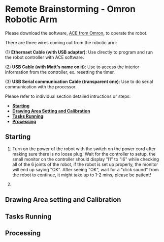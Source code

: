# Remote Brainstorming - Omron Robotic Arm

Please download the software, [ACE from Omron](https://automation.omron.com/en/us/forms/ace-robot-software-download-request-form), to operate the robot.

There are three wires coming out from the robotic arm:

  (1) **Ethernaet Cable (with USB adapter)**: Use directly to program and run the robot controller with ACE software.
  
  (2) **USB Cable (with Matt's name on it)**: Use to access the interior information from the controller, ex. resetting the timer.
  
  (3) **USB Serial communication Cable (transparent one)**: Use to do serial communication with the processor.



Please refer to individual section detailed intructions or steps:
- [**Starting**](https://github.com/riglab/Remote-Brainstorming-Omron-Robotic-Arm/blob/master/README.md#starting-ace)
- [**Drawing Area Setting and Calibration**](https://github.com/riglab/Remote-Brainstorming-Omron-Robotic-Arm/blob/master/README.md#drawing-area-calibration)
- [**Tasks Running**](https://github.com/riglab/Remote-Brainstorming-Omron-Robotic-Arm/blob/master/README.md#tasks-running)
- [**Processing**](https://github.com/riglab/Remote-Brainstorming-Omron-Robotic-Arm/blob/master/README.md#processing)


## Starting
1) Turn on the power of the robot with the switch on the power cord after making sure there is no loose plug. Wait for the controller to setup, the small monitor on the controller should display "I1" to "I6" while checking all of the 6 joints of the robot, if the robot is set up properly, the monitor will end up saying "OK". After seeing "OK", wait for a "click sound" from the robot to continue, it might take up to 1-2 mins, please be patient!

2) 


## Drawing Area setting and Calibration




## Tasks Running




## Processing



```

```

